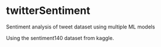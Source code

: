 # twitterSentiment
Sentiment analysis of tweet dataset using multiple ML models


Using the sentiment140 dataset from kaggle.
